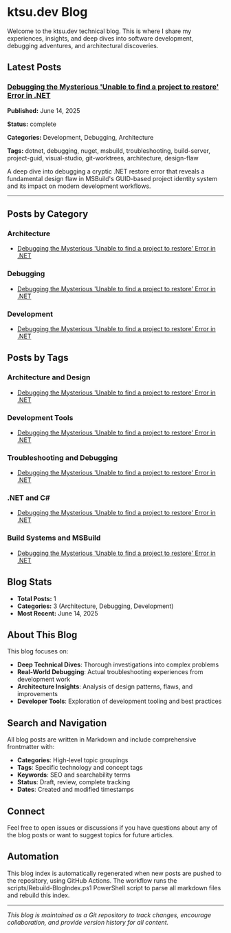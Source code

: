 # ktsu.dev Blog

Welcome to the ktsu.dev technical blog. This is where I share my experiences, insights, and deep dives into software development, debugging adventures, and architectural discoveries.

## Latest Posts

### [Debugging the Mysterious 'Unable to find a project to restore' Error in .NET](./dotnet-project-guid-conflicts-build-server-debugging.md)

**Published:** June 14, 2025

**Status:** complete

**Categories:** Development, Debugging, Architecture

**Tags:** dotnet, debugging, nuget, msbuild, troubleshooting, build-server, project-guid, visual-studio, git-worktrees, architecture, design-flaw

A deep dive into debugging a cryptic .NET restore error that reveals a fundamental design flaw in MSBuild's GUID-based project identity system and its impact on modern development workflows.

---

## Posts by Category

### Architecture
- [Debugging the Mysterious 'Unable to find a project to restore' Error in .NET](./dotnet-project-guid-conflicts-build-server-debugging.md)

### Debugging
- [Debugging the Mysterious 'Unable to find a project to restore' Error in .NET](./dotnet-project-guid-conflicts-build-server-debugging.md)

### Development
- [Debugging the Mysterious 'Unable to find a project to restore' Error in .NET](./dotnet-project-guid-conflicts-build-server-debugging.md)

## Posts by Tags

### Architecture and Design
- [Debugging the Mysterious 'Unable to find a project to restore' Error in .NET](./dotnet-project-guid-conflicts-build-server-debugging.md)

### Development Tools
- [Debugging the Mysterious 'Unable to find a project to restore' Error in .NET](./dotnet-project-guid-conflicts-build-server-debugging.md)

### Troubleshooting and Debugging
- [Debugging the Mysterious 'Unable to find a project to restore' Error in .NET](./dotnet-project-guid-conflicts-build-server-debugging.md)

### .NET and C#
- [Debugging the Mysterious 'Unable to find a project to restore' Error in .NET](./dotnet-project-guid-conflicts-build-server-debugging.md)

### Build Systems and MSBuild
- [Debugging the Mysterious 'Unable to find a project to restore' Error in .NET](./dotnet-project-guid-conflicts-build-server-debugging.md)

## Blog Stats

- **Total Posts:** 1
- **Categories:** 3 (Architecture, Debugging, Development)
- **Most Recent:** June 14, 2025

## About This Blog

This blog focuses on:
- **Deep Technical Dives**: Thorough investigations into complex problems
- **Real-World Debugging**: Actual troubleshooting experiences from development work
- **Architecture Insights**: Analysis of design patterns, flaws, and improvements
- **Developer Tools**: Exploration of development tooling and best practices

## Search and Navigation

All blog posts are written in Markdown and include comprehensive frontmatter with:
- **Categories**: High-level topic groupings
- **Tags**: Specific technology and concept tags
- **Keywords**: SEO and searchability terms
- **Status**: Draft, review, complete tracking
- **Dates**: Created and modified timestamps

## Connect

Feel free to open issues or discussions if you have questions about any of the blog posts or want to suggest topics for future articles.

## Automation

This blog index is automatically regenerated when new posts are pushed to the repository, using GitHub Actions.
The workflow runs the scripts/Rebuild-BlogIndex.ps1 PowerShell script to parse all markdown files and rebuild this index.

---

*This blog is maintained as a Git repository to track changes, encourage collaboration, and provide version history for all content.*
